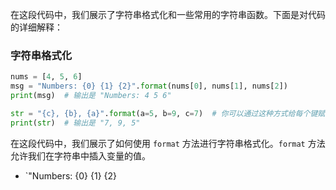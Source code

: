 在这段代码中，我们展示了字符串格式化和一些常用的字符串函数。下面是对代码的详细解释：

### 字符串格式化

```python
nums = [4, 5, 6]
msg = "Numbers: {0} {1} {2}".format(nums[0], nums[1], nums[2])
print(msg)  # 输出是 "Numbers: 4 5 6"

str = "{c}, {b}, {a}".format(a=5, b=9, c=7)  # 你可以通过这种方式给每个键赋值
print(str)  # 输出是 "7, 9, 5"
```

在这段代码中，我们展示了如何使用 `format` 方法进行字符串格式化。`format` 方法允许我们在字符串中插入变量的值。

- `"Numbers: {0} {1} {2}
<!--stackedit_data:
eyJoaXN0b3J5IjpbLTcwNjU0MDIwNF19
-->